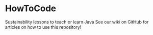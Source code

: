 # HowToCode
Sustainability lessons to teach or learn Java
See our wiki on GitHub for articles on how to use this repository!
